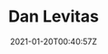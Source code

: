 ---
title: "Dan Levitas"
date: 2021-01-20T00:40:57Z
position : 'Graduate Student'
description : "More about Dan Levitas"
image : '/images/avatar/franco.jpg'
tags : ['active']
draft: true

---